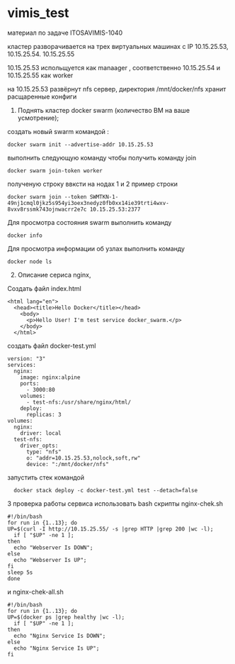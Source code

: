 # vimis_test
материал по задаче ITOSAVIMIS-1040

кластер разворачивается на трех виртуальных машинах с IP 10.15.25.53, 10.15.25.54. 10.15.25.55

10.15.25.53 испольщуется как manaager , соответственно 10.15.25.54 и 10.15.25.55 как worker

на 10.15.25.53 развёрнут nfs сервер, директория /mnt/docker/nfs хранит расщаренные конфиги 

1. Поднять кластер docker swarm (количество ВМ на ваше усмотрение);
   
создать новый swarm командой :

    docker swarm init --advertise-addr 10.15.25.53

выполнить следующую команду чтобы получить команду join

    docker swarm join-token worker

полученую строку ввксти на нодах 1 и 2 
  пример строки

    docker swarm join --token SWMTKN-1-49nj1cmql0jkz5s954yi3oex3nedyz0fb0xx14ie39trti4wxv-8vxv8rssmk743ojnwacrr2e7c 10.15.25.53:2377

Для просмотра состояния swarm выполнить команду

    docker info 

Для просмотра информации об узлах выполнить команду  
    
    docker node ls  


2. Описание сериса nginx,

Создать файл index.html

    <html lang="en">
      <head><title>Hello Docker</title></head>
        <body>
          <p>Hello User! I'm test service docker_swarm.</p>
        </body>
      </html>

создать файл docker-test.yml

    version: "3"
    services:
      nginx:
        image: nginx:alpine
        ports:
          - 3000:80
        volumes:
          - test-nfs:/usr/share/nginx/html/
        deploy:
          replicas: 3
    volumes:
      nginx:
        driver: local
      test-nfs:
        driver_opts:
          type: "nfs"
          o: "addr=10.15.25.53,nolock,soft,rw"
          device: ":/mnt/docker/nfs"

запустить стек командой  
  
      docker stack deploy -c docker-test.yml test --detach=false



3   проверка работы сервиса
использовать bash скрипты  nginx-chek.sh

    #!/bin/bash
    for run in {1..13}; do
    UP=$(curl -I http://10.15.25.55/ -s |grep HTTP |grep 200 |wc -l);
      if [ "$UP" -ne 1 ];
    then
      echo "Webserver Is DOWN";
    else
      echo "Webserver Is UP";
    fi
    sleep 5s
    done
    
и nginx-chek-all.sh

    #!/bin/bash
    for run in {1..13}; do
    UP=$(docker ps |grep healthy |wc -l);
      if [ "$UP" -ne 1 ];
    then
      echo "Nginx Service Is DOWN";
    else
      echo "Nginx Service Is UP";
    fi

